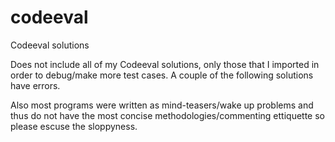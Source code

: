 # codeeval
Codeeval solutions

Does not include all of my Codeeval solutions, only those that I imported in order to debug/make more test cases. A couple of the following solutions have errors.

Also most programs were written as mind-teasers/wake up problems and thus do not have the most concise methodologies/commenting ettiquette so please escuse the sloppyness.